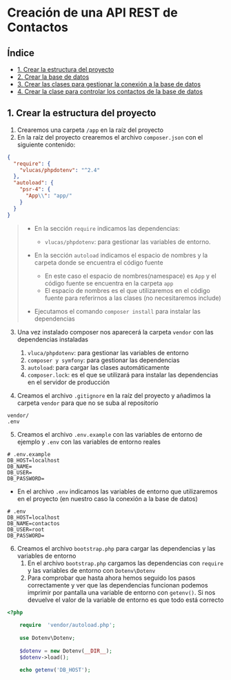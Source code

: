 # Creación de una API REST de Contactos

## Índice

- [1. Crear la estructura del proyecto](#estructura)
- [2. Crear la base de datos](#bd)
- [3. Crear las clases para gestionar la conexión a la base de datos](#clases)
- [4. Crear la clase para controlar los contactos de la base de datos](#claseContactos)

## 1. Crear la estructura del proyecto <a id="estructura"></a>

1. Crearemos una carpeta ````/app```` en la raíz del proyecto
2. En la raíz del proyecto crearemos el archivo ````composer.json```` con el siguiente contenido:
```json
{
  "require": {
    "vlucas/phpdotenv": "^2.4"
  },
  "autoload": {
    "psr-4": {
      "App\\": "app/"
    }
  }
}
```
> - En la sección ````require```` indicamos las dependencias:
>   - ````vlucas/phpdotenv````: para gestionar las variables de entorno.
>
> - En la sección ````autoload```` indicamos el espacio de nombres y la carpeta donde se encuentra el código fuente
>   - En este caso el espacio de nombres(namespace) es ````App```` y el código fuente se encuentra en la carpeta ````app````
>   - El espacio de nombres es el que utilizaremos en el código fuente para referirnos a las clases (no necesitaremos include)
>
> - Ejecutamos el comando ````composer install```` para instalar las dependencias

3. Una vez instalado composer nos aparecerá la carpeta ````vendor```` con las dependencias instaladas
   1. ````vluca/phpdotenv````: para gestionar las variables de entorno
   2. ````composer y symfony````: para gestionar las dependencias
   3. ````autoload````: para cargar las clases automáticamente
   4. ````composer.lock````: es el que se utilizará para instalar las dependencias en el servidor de producción
   

4. Creamos el archivo ````.gitignore```` en la raíz del proyecto y añadimos la carpeta ````vendor```` para que no se suba al repositorio
```gitignore
vendor/
.env
```


5. Creamos el archivo ````.env.example```` con las variables de entorno de ejemplo y ````.env```` con las variables de entorno reales
```dotenv
# .env.example
DB_HOST=localhost
DB_NAME=
DB_USER=
DB_PASSWORD=
```

- En el archivo ````.env```` indicamos las variables de entorno que utilizaremos en el proyecto (en nuestro caso la conexión a la base de datos)
```dotenv
# .env
DB_HOST=localhost
DB_NAME=contactos
DB_USER=root
DB_PASSWORD=
```

6. Creamos el archivo ````bootstrap.php```` para cargar las dependencias y las variables de entorno
   1. En el archivo ````bootstrap.php```` cargamos las dependencias con ````require```` y las variables de entorno con ````Dotenv\Dotenv````
   2. Para comprobar que hasta ahora hemos seguido los pasos correctamente y ver que las dependencias funcionan podemos
   imprimir por pantalla una variable de entorno con ````getenv()````. Si nos devuelve el valor de la variable de entorno es que todo está correcto
```php
<?php
    
    require  'vendor/autoload.php';
    
    use Dotenv\Dotenv;
    
    $dotenv = new Dotenv(__DIR__);
    $dotenv->load();
    
    echo getenv('DB_HOST');
```